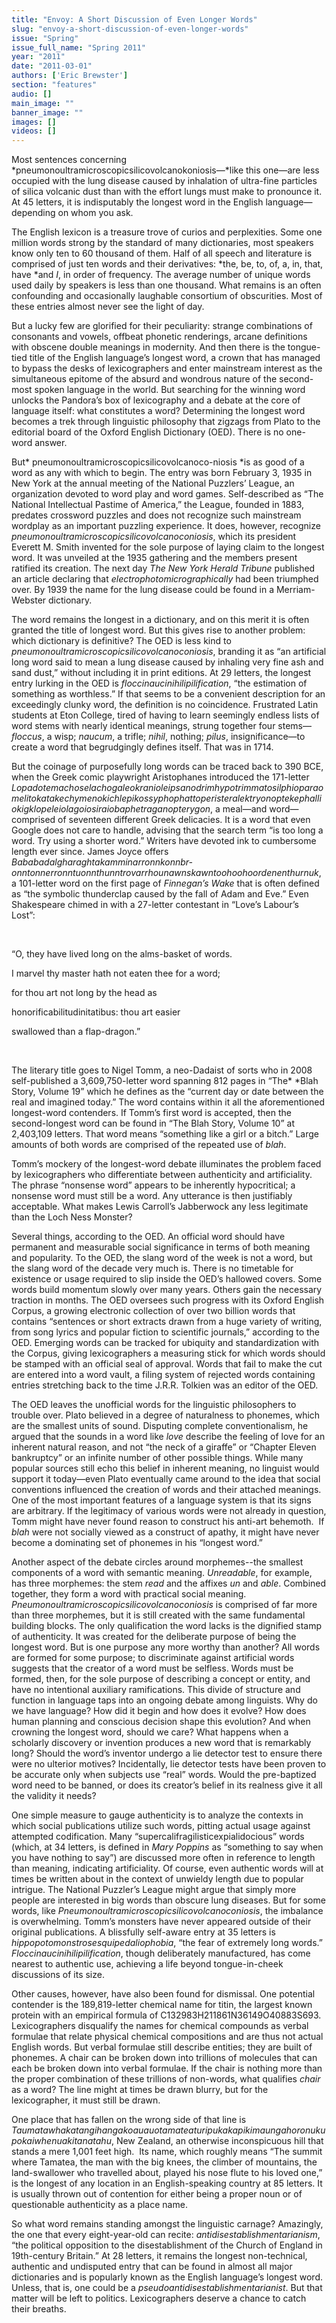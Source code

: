 ```yaml
---
title: "Envoy: A Short Discussion of Even Longer Words"
slug: "envoy-a-short-discussion-of-even-longer-words"
issue: "Spring"
issue_full_name: "Spring 2011"
year: "2011"
date: "2011-03-01"
authors: ['Eric Brewster']
section: "features"
audio: []
main_image: ""
banner_image: ""
images: []
videos: []
---
```

Most sentences concerning *pneumonoultramicroscopicsilicovolcanokoniosis—*like this one—are less occupied with the lung disease caused by inhalation of ultra-fine particles of silica volcanic dust than with the effort lungs must make to pronounce it. At 45 letters, it is indisputably the longest word in the English language—depending on whom you ask.

 The English lexicon is a treasure trove of curios and perplexities. Some one million words strong by the standard of many dictionaries, most speakers know only ten to 60 thousand of them. Half of all speech and literature is comprised of just ten words and their derivatives: *the, be, to, of, a, in, that, have *and *I*, in order of frequency. The average number of unique words used daily by speakers is less than one thousand. What remains is an often confounding and occasionally laughable consortium of obscurities. Most of these entries almost never see the light of day. 

 But a lucky few are glorified for their peculiarity: strange combinations of consonants and vowels, offbeat phonetic renderings, arcane definitions with obscene double meanings in modernity. And then there is the tongue-tied title of the English language’s longest word, a crown that has managed to bypass the desks of lexicographers and enter mainstream interest as the simultaneous epitome of the absurd and wondrous nature of the second-most spoken language in the world. But searching for the winning word unlocks the Pandora’s box of lexicography and a debate at the core of language itself: what constitutes a word? Determining the longest word becomes a trek through linguistic philosophy that zigzags from Plato to the editorial board of the Oxford English Dictionary (OED). There is no one-word answer. 

 But* pneumonoultramicroscopicsilicovolcanoco-niosis *is as good of a word as any with which to begin. The entry was born February 3, 1935 in New York at the annual meeting of the National Puzzlers’ League, an organization devoted to word play and word games. Self-described as “The National Intellectual Pastime of America,” the League, founded in 1883, predates crossword puzzles and does not recognize such mainstream wordplay as an important puzzling experience. It does, however, recognize *pneumonoultramicroscopicsilicovolcanoconiosis*, which its president Everett M. Smith invented for the sole purpose of laying claim to the longest word. It was unveiled at the 1935 gathering and the members present ratified its creation. The next day *The* *New York Herald Tribune* published an article declaring that *electrophotomicrographically* had been triumphed over. By 1939 the name for the lung disease could be found in a Merriam-Webster dictionary. 

 The word remains the longest in a dictionary, and on this merit it is often granted the title of longest word. But this gives rise to another problem: which dictionary is definitive? The OED is less kind to *pneumonoultramicroscopicsilicovolcanoconiosis*, branding it as “an artificial long word said to mean a lung disease caused by inhaling very fine ash and sand dust,” without including it in print editions. At 29 letters, the longest entry lurking in the OED is *floccinaucinihilipilification*, “the estimation of something as worthless.” If that seems to be a convenient description for an exceedingly clunky word, the definition is no coincidence. Frustrated Latin students at Eton College, tired of having to learn seemingly endless lists of word stems with nearly identical meanings, strung together four stems—*floccus*, a wisp; *naucum*, a trifle; *nihil*, nothing; *pilus*, insignificance—to create a word that begrudgingly defines itself. That was in 1714. 

 But the coinage of purposefully long words can be traced back to 390 BCE, when the Greek comic playwright Aristophanes introduced the 171-letter *Lopadotemachoselachogaleokranioleipsanodrimhypotrimmatosilphioparaomelitokatakechymenokichlepikossyphophattoperisteralektryonoptekephalliokigklopeleiolagoiosiraiobaphetraganopterygon*, a meal—and word—comprised of seventeen different Greek delicacies. It is a word that even Google does not care to handle, advising that the search term “is too long a word. Try using a shorter word.” Writers have devoted ink to cumbersome length ever since. James Joyce offers *Bababadalgharaghtakamminarronnkonnbr-onntonnerronntuonnthunntrovarrhounawnskawntoohoohoordenenthurnuk*, a 101-letter word on the first page of *Finnegan’s Wake* that is often defined as “the symbolic thunderclap caused by the fall of Adam and Eve.” Even Shakespeare chimed in with a 27-letter contestant in “Love’s Labour’s Lost”: 

  

 “O, they have lived long on the alms-basket of words.

 I marvel thy master hath not eaten thee for a word;

 for thou art not long by the head as

 honorificabilitudinitatibus: thou art easier

 swallowed than a flap-dragon.”

  

 The literary title goes to Nigel Tomm, a neo-Dadaist of sorts who in 2008 self-published a 3,609,750-letter word spanning 812 pages in “The* *Blah Story, Volume 19” which he defines as the “current day or date between the real and imagined today.” The word contains within it all the aforementioned longest-word contenders. If Tomm’s first word is accepted, then the second-longest word can be found in “The Blah Story, Volume 10” at 2,403,109 letters. That word means “something like a girl or a bitch.” Large amounts of both words are comprised of the repeated use of *blah*.

 Tomm’s mockery of the longest-word debate illuminates the problem faced by lexicographers who differentiate between authenticity and artificiality. The phrase “nonsense word” appears to be inherently hypocritical; a nonsense word must still be a word. Any utterance is then justifiably acceptable. What makes Lewis Carroll’s Jabberwock any less legitimate than the Loch Ness Monster? 

 Several things, according to the OED. An official word should have permanent and measurable social significance in terms of both meaning and popularity. To the OED, the slang word of the week is not a word, but the slang word of the decade very much is. There is no timetable for existence or usage required to slip inside the OED’s hallowed covers. Some words build momentum slowly over many years. Others gain the necessary traction in months. The OED oversees such progress with its Oxford English Corpus, a growing electronic collection of over two billion words that contains “sentences or short extracts drawn from a huge variety of writing, from song lyrics and popular fiction to scientific journals,” according to the OED. Emerging words can be tracked for ubiquity and standardization with the Corpus, giving lexicographers a measuring stick for which words should be stamped with an official seal of approval. Words that fail to make the cut are entered into a word vault, a filing system of rejected words containing entries stretching back to the time J.R.R. Tolkien was an editor of the OED. 

 The OED leaves the unofficial words for the linguistic philosophers to trouble over. Plato believed in a degree of naturalness to phonemes, which are the smallest units of sound. Disputing complete conventionalism, he argued that the sounds in a word like *love* describe the feeling of love for an inherent natural reason, and not “the neck of a giraffe” or “Chapter Eleven bankruptcy” or an infinite number of other possible things. While many popular sources still echo this belief in inherent meaning, no linguist would support it today—even Plato eventually came around to the idea that social conventions influenced the creation of words and their attached meanings. One of the most important features of a language system is that its signs are arbitrary. If the legitimacy of various words were not already in question, Tomm might have never found reason to construct his anti-art behemoth.  If *blah* were not socially viewed as a construct of apathy, it might have never become a dominating set of phonemes in his “longest word.” 

 Another aspect of the debate circles around morphemes--the smallest components of a word with semantic meaning. *Unreadable*, for example, has three morphemes: the stem *read* and the affixes *un* and *able*. Combined together, they form a word with practical social meaning. *Pneumonoultramicroscopicsilicovolcanoconiosis* is comprised of far more than three morphemes, but it is still created with the same fundamental building blocks. The only qualification the word lacks is the dignified stamp of authenticity. It was created for the deliberate purpose of being the longest word. But is one purpose any more worthy than another? All words are formed for some purpose; to discriminate against artificial words suggests that the creator of a word must be selfless. Words must be formed, then, for the sole purpose of describing a concept or entity, and have no intentional auxiliary ramifications. This divide of structure and function in language taps into an ongoing debate among linguists. Why do we have language? How did it begin and how does it evolve? How does human planning and conscious decision shape this evolution? And when crowning the longest word, should we care? What happens when a scholarly discovery or invention produces a new word that is remarkably long? Should the word’s inventor undergo a lie detector test to ensure there were no ulterior motives? Incidentally, lie detector tests have been proven to be accurate only when subjects use “real” words. Would the pre-baptized word need to be banned, or does its creator’s belief in its realness give it all the validity it needs?

 One simple measure to gauge authenticity is to analyze the contexts in which social publications utilize such words, pitting actual usage against attempted codification. Many “supercalifragilisticexpialidocious” words (which, at 34 letters, is defined in *Mary Poppins* as “something to say when you have nothing to say”) are discussed more often in reference to length than meaning, indicating artificiality. Of course, even authentic words will at times be written about in the context of unwieldy length due to popular intrigue. The National Puzzler’s League might argue that simply more people are interested in big words than obscure lung diseases. But for some words, like *Pneumonoultramicroscopicsilicovolcanoconiosis*, the imbalance is overwhelming. Tomm’s monsters have never appeared outside of their original publications. A blissfully self-aware entry at 35 letters is *hippopotomonstrosesquipedaliophobia*, “the fear of extremely long words.” *Floccinaucinihilipilification*, though deliberately manufactured, has come nearest to authentic use, achieving a life beyond tongue-in-cheek discussions of its size.

 Other causes, however, have also been found for dismissal. One potential contender is the 189,819-letter chemical name for titin, the largest known protein with an empirical formula of C132983H211861N36149O40883S693. Lexicographers disqualify the names for chemical compounds as verbal formulae that relate physical chemical compositions and are thus not actual English words. But verbal formulae still describe entities; they are built of phonemes. A chair can be broken down into trillions of molecules that can each be broken down into verbal formulae. If the chair is nothing more than the proper combination of these trillions of non-words, what qualifies *chair* as a word? The line might at times be drawn blurry, but for the lexicographer, it must still be drawn. 

 One place that has fallen on the wrong side of that line is *Taumatawhakatangihangakoauauotamateaturipukakapikimaungahoronukupokaiwhenuakitanatahu*, New Zealand, an otherwise inconspicuous hill that stands a mere 1,001 feet high.  Its name, which roughly means “The summit where Tamatea, the man with the big knees, the climber of mountains, the land-swallower who travelled about, played his nose flute to his loved one,” is the longest of any location in an English-speaking country at 85 letters. It is usually thrown out of contention for either being a proper noun or of questionable authenticity as a place name.

 So what word remains standing amongst the linguistic carnage? Amazingly, the one that every eight-year-old can recite: *antidisestablishmentarianism*, “the political opposition to the disestablishment of the Church of England in 19th-century Britain.” At 28 letters, it remains the longest non-technical, authentic and undisputed entry that can be found in almost all major dictionaries and is popularly known as the English language’s longest word. Unless, that is, one could be a *pseudoantidisestablishmentarianist*. But that matter will be left to politics. Lexicographers deserve a chance to catch their breaths.

